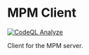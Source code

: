 # MPM Client
[![CodeQL Analyze](https://github.com/bilalm19/mpmclient/actions/workflows/codeql-analysis.yml/badge.svg?branch=main)](https://github.com/bilalm19/mpmclient/actions/workflows/codeql-analysis.yml)

Client for the MPM server.
